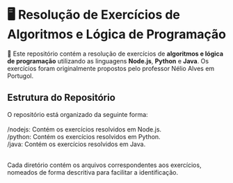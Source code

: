 <h1>🖥️ Resolução de Exercícios de Algoritmos e Lógica de Programação</h1>

📂 Este repositório contém a resolução de exercícios de **algoritmos e lógica de programação** utilizando as linguagens **Node.js**, **Python** e **Java**. Os exercícios foram originalmente propostos pelo professor Nélio Alves em Portugol. 

<h2>Estrutura do Repositório</h2>
O repositório está organizado da seguinte forma:<br><br>
/nodejs: Contém os exercícios resolvidos em Node.js.<br>
/python: Contém os exercícios resolvidos em Python.<br>
/java: Contém os exercícios resolvidos em Java.<br><br>

Cada diretório contém os arquivos correspondentes aos exercícios, nomeados de forma descritiva para facilitar a identificação.
